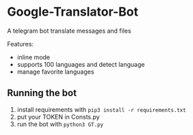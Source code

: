 # Google-Translator-Bot
A telegram bot translate messages and files

Features:
- inline mode
- supports 100 languages and detect language
- manage favorite languages

## Running the bot
1. install requirements with `pip3 install -r requirements.txt`
2. put your TOKEN in Consts.py
3. run the bot with `python3 GT.py`
